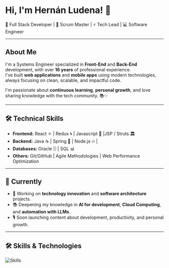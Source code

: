 # Hi, I'm Hernán Ludena! 👋

🚀 Full Stack Developer | 🎯 Scrum Master | ⚡ Tech Lead | 💻 Software Engineer

---

## About Me

I'm a Systems Engineer specialized in **Front-End** and **Back-End** development, with over **16 years** of professional experience.  
I've built **web applications** and **mobile apps** using modern technologies, always focusing on clean, scalable, and impactful code.

I'm passionate about **continuous learning**, **personal growth**, and love sharing knowledge with the tech community. 📚✨

---

## 🛠️ Technical Skills

- **Frontend:** React ⚛️ | Redux 🌀 | Javascript 🚀 |JSP / Struts 🏛️ 
- **Backend:** Java ☕ | Spring 🚀 | Node.js 🔥 |
- **Databases:** Oracle 🗄️ | SQL 📊
- **Others:** Git/GitHub | Agile Methodologies | Web Performance Optimization

---

## 🎯 Currently

- 🔭 Working on **technology innovation** and **software architecture** projects.
- 📚 Deepening my knowledge in **AI for development**, **Cloud Computing**, and **automation with LLMs**.
- 🎙️ Soon launching content about development, productivity, and personal growth.

---

## 🛠️ Skills & Technologies

<p>
  <img src="https://skillicons.dev/icons?i=react,redux,js,ts,html,css,java,git,github,aws,azure,linux,bash,bitbucket,docker,eclipse,html,linux,maven,mysql,postgres,spring,ubuntu,vscode" alt="Skills" />
</p>

